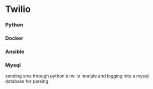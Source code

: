 # Twilio
### Python
### Docker
### Ansible
### Mysql
sending sms through python's twilio module and logging into a mysql database for parsing.
